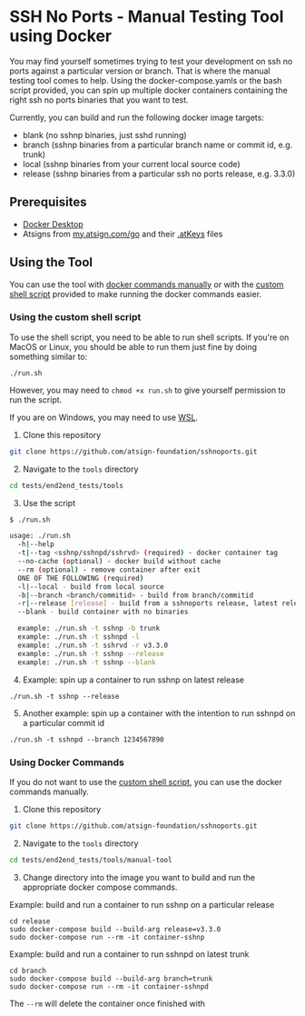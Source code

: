 # SSH No Ports - Manual Testing Tool using Docker

You may find yourself sometimes trying to test your development on ssh no ports against a particular version or branch. That is where the manual testing tool comes to help. Using the docker-compose.yamls or the bash script provided, you can spin up multiple docker containers containing the right ssh no ports binaries that you want to test.

Currently, you can build and run the following docker image targets:

- blank (no sshnp binaries, just sshd running)
- branch (sshnp binaries from a particular branch name or commit id, e.g. trunk)
- local (sshnp binaries from your current local source code)
- release (sshnp binaries from a particular ssh no ports release, e.g. 3.3.0)

## Prerequisites

- [Docker Desktop](https://www.docker.com/products/docker-desktop/)
- Atsigns from [my.atsign.com/go](https://my.atsign.com/go) and their [.atKeys](https://www.youtube.com/watch?v=tDqrLKSKes8) files

## Using the Tool

You can use the tool with [docker commands manually](#using-docker-commands) or with the [custom shell script](#using-the-custom-shell-script) provided to make running the docker commands easier.

### Using the custom shell script

To use the shell script, you need to be able to run shell scripts. If you're on MacOS or Linux, you should be able to run them just fine by doing something similar to:

```
./run.sh
```

However, you may need to `chmod +x run.sh` to give yourself permission to run the script.

If you are on Windows, you may need to use [WSL]().

1. Clone this repository

```sh
git clone https://github.com/atsign-foundation/sshnoports.git
```

2. Navigate to the `tools` directory

```sh
cd tests/end2end_tests/tools
```

3. Use the script

```sh
$ ./run.sh

usage: ./run.sh
  -h|--help
  -t|--tag <sshnp/sshnpd/sshrvd> (required) - docker container tag
  --no-cache (optional) - docker build without cache
  --rm (optional) - remove container after exit
  ONE OF THE FOLLOWING (required)
  -l|--local - build from local source
  -b|--branch <branch/commitid> - build from branch/commitid
  -r|--release [release] - build from a sshnoports release, latest release by default
  --blank - build container with no binaries

  example: ./run.sh -t sshnp -b trunk
  example: ./run.sh -t sshnpd -l
  example: ./run.sh -t sshrvd -r v3.3.0
  example: ./run.sh -t sshnp --release
  example: ./run.sh -t sshnp --blank
```

4. Example: spin up a container to run sshnp on latest release

```
./run.sh -t sshnp --release
```

5. Another example: spin up a container with the intention to run sshnpd on a particular commit id

```
./run.sh -t sshnpd --branch 1234567890
```

### Using Docker Commands

If you do not want to use the [custom shell script](#using-the-custom-shell-script), you can use the docker commands manually.

1. Clone this repository

```sh
git clone https://github.com/atsign-foundation/sshnoports.git
```

2. Navigate to the `tools` directory

```sh
cd tests/end2end_tests/tools/manual-tool
```

3. Change directory into the image you want to build and run the appropriate docker compose commands.

Example: build and run a container to run sshnp on a particular release

```
cd release
sudo docker-compose build --build-arg release=v3.3.0
sudo docker-compose run --rm -it container-sshnp
```

Example: build and run a container to run sshnpd on latest trunk

```
cd branch
sudo docker-compose build --build-arg branch=trunk
sudo docker-compose run --rm -it container-sshnpd
```

The `--rm` will delete the container once finished with